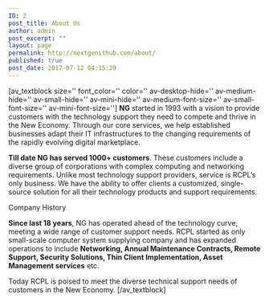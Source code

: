 ```yaml
---
ID: 2
post_title: About Us
author: admin
post_excerpt: ""
layout: page
permalink: http://nextgenithub.com/about/
published: true
post_date: 2017-07-12 04:15:29
---
```

[av_textblock size='' font_color='' color='' av-desktop-hide='' av-medium-hide='' av-small-hide='' av-mini-hide='' av-medium-font-size='' av-small-font-size='' av-mini-font-size='']
<strong>NG</strong> started in 1993 with a vision to provide customers with the technology support they need to compete and thrive in the New Economy. Through our core services, we help established businesses adapt their IT infrastructures to the changing requirements of the rapidly evolving digital marketplace.

<strong>Till date NG has served 1000+ customers</strong>. These customers include a diverse group of corporations with complex computing and networking requirements. Unlike most technology support providers, service is RCPL’s only business. We have the ability to offer clients a customized, single-source solution for all their technology products and support requirements.

<span class="txt6">Company History</span>

<strong>Since last 18 years</strong>, NG has operated ahead of the technology curve, meeting a wide range of customer support needs. RCPL started as only small-scale computer system supplying company and has expanded operations to include <strong>Networking, Annual Maintenance Contracts, Remote Support, Security Solutions, Thin Client Implementation, Asset Management services</strong> etc.

Today RCPL is poised to meet the diverse technical support needs of customers in the New Economy.
[/av_textblock]